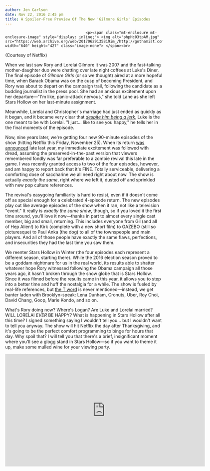 ```yaml
---
author: Jen Carlson
date: Nov 22, 2016 2:45 pm
title: A Spoiler-Free Preview Of The New 'Gilmore Girls' Episodes
---
```


	
										<p><span class="mt-enclosure mt-enclosure-image" style="display: inline;"> <img alt="phpHc03tpAM.jpg" src="https://web.archive.org/web/20170629135819im_/http://gothamist.com/attachments/arts_jen/phpHc03tpAM.jpg" width="640" height="427" class="image-none"> </span><br>
<span class="photo_caption">(Courtesy of Netflix)</span></p>

<p>When we last saw Rory and Lorelai Gilmore it was 2007 and the fast-talking mother-daughter duo were chatting over late night coffees at Luke&apos;s Diner. The final episode of <em>Gilmore Girls </em>(or so we thought) aired at a more hopeful time, when Barack Obama was on the cusp of becoming President, and Rory was about to depart on the campaign trail, following the candidate as a budding journalist in the press pool. She had an anxious excitement upon her departure&#x2014;&quot;I&apos;m like, panic-attack nervous,&quot; she told Lane as she left Stars Hollow on her last-minute assignment.</p>

<p>Meanwhile, Lorelai and Christopher&apos;s marriage had just ended as quickly as it began, and it became very clear that <a href="https://web.archive.org/web/20170629135819/http://gothamist.com/2015/10/21/luke_danes_sucks_face_it.php"><em>despite him being a jerk</em></a>, Luke is the one meant to be with Lorelai. &quot;I just... like to see you happy,&quot; he tells her in the final moments of the episode. </p>

<p>Now, nine years later, we&apos;re getting four new 90-minute episodes of the show (hitting Netflix this Friday, November 25). When its return <a href="https://web.archive.org/web/20170629135819/http://laist.com/2015/10/26/gilmore_girls_seasons.php">was announced</a> late last year, my immediate excitement was followed with dread, assuming the preserved-in-the-past version that viewers remembered fondly was far preferable to a zombie revival this late in the game. I was recently granted access to two of the four episodes, however, and am happy to report back that it&apos;s FINE. Totally serviceable, delivering a comforting dose of saccharine we all need right about now. The show is actually <em>exactly the same</em>, right where we left it, dusted off and sprinkled with new pop culture references.</p>

<p>The revival&apos;s easygoing familiarity is hard to resist, even if it doesn&apos;t come off as special enough for a celebrated 4-episode return. The new episodes play out like average episodes of the show when it ran, not like a television &quot;event.&quot; It really is <em>exactly the same show</em>, though, so if you loved it the first time around, you&apos;ll love it now&#x2014;thanks in part to almost every single cast member, big and small, returning. This includes everyone from Gil (and all of Hep Alien!) to Kirk (complete with a new short film) to GAZEBO (still so picturesque) to Paul Anka (the dog) to all of the townspeople and main players. And all of those people have exactly the same flaws, perfections, and insecurities they had the last time you saw them. </p>

<p>We reenter Stars Hollow in Winter (the four episodes each represent a different season, starting there). While the 2016 election season proved to be a goddam nightmare for us in the real world, its results able to shatter whatever hope Rory witnessed following the Obama campaign all those years ago, it hasn&apos;t broken through the snow globe that is Stars Hollow. Since it was filmed before the results came in this year, it allows you to step into a better time and huff the nostalgia for a while. The show is fueled by real-life references, but <a href="https://web.archive.org/web/20170629135819/http://gothamist.com/tags/donaldtrump">the T word</a> is never mentioned&#x2014;instead, we get banter laden with Brooklyn-speak: Lena Dunham, Cronuts, Uber, Roy Choi, David Chang, Goop, Marie Kondo, and so on.</p>

<p>What&apos;s Rory doing now? Where&apos;s Logan? Are Luke and Lorelai married? WILL LORELAI <em>EVER</em> BE HAPPY? What is happening in Stars Hollow after all this time? I signed something saying I wouldn&apos;t tell you... but I wouldn&apos;t want to tell you anyway. The show will hit Netflix the day after Thanksgiving, and it&apos;s going to be the perfect comfort programming to binge for hours that day. Why spoil that? I will tell you that there&apos;s a brief, insignificant moment where you&apos;ll see a glogg stand in Stars Hollow&#x2014;so if you want to theme it up, make some mulled wine for your viewing party.</p>

<p><iframe width="640" height="360" src="https://web.archive.org/web/20170629135819if_/https://www.youtube.com/embed/oTKD7JOMXHs" frameborder="0" allowfullscreen></iframe></p>					
										
									
				